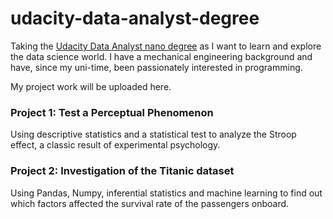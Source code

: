 # udacity-data-analyst-degree
Taking the [Udacity Data Analyst nano degree](https://www.udacity.com/course/data-analyst-nanodegree--nd002) as I want to learn and explore the data science world. 
I have a mechanical engineering background and have, since my uni-time, been passionately interested in
programming. 

My project work will be uploaded here.

### Project 1: Test a Perceptual Phenomenon
Using descriptive statistics and a statistical test to analyze the Stroop effect, a classic result of experimental psychology.

### Project 2: Investigation of the Titanic dataset
Using Pandas, Numpy, inferential statistics and machine learning to find out
which factors affected the survival rate of the passengers onboard.

